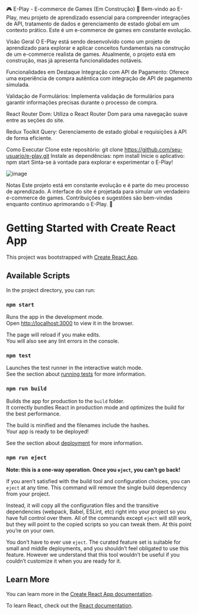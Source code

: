 🎮 E-Play - E-commerce de Games (Em Construção) 🚧
Bem-vindo ao E-Play, meu projeto de aprendizado essencial para compreender integrações de API, tratamento de dados e gerenciamento de estado global em um contexto prático. Este é um e-commerce de games em constante evolução.

Visão Geral
O E-Play está sendo desenvolvido como um projeto de aprendizado para explorar e aplicar conceitos fundamentais na construção de um e-commerce realista de games. Atualmente, o projeto está em construção, mas já apresenta funcionalidades notáveis.

Funcionalidades em Destaque
Integração com API de Pagamento: Oferece uma experiência de compra autêntica com integração de API de pagamento simulada.

Validação de Formulários: Implementa validação de formulários para garantir informações precisas durante o processo de compra.

React Router Dom: Utiliza o React Router Dom para uma navegação suave entre as seções do site.

Redux Toolkit Query: Gerenciamento de estado global e requisições à API de forma eficiente.

Como Executar
Clone este repositório: git clone https://github.com/seu-usuario/e-play.git
Instale as dependências: npm install
Inicie o aplicativo: npm start
Sinta-se à vontade para explorar e experimentar o E-Play!

![image](https://github.com/MozartSoares/eplay/assets/142760312/419b98aa-a04c-4ba9-b91c-9a0729ea7961)


Notas
Este projeto está em constante evolução e é parte do meu processo de aprendizado.
A interface do site é projetada para simular um verdadeiro e-commerce de games.
Contribuições e sugestões são bem-vindas enquanto continuo aprimorando o E-Play. 🎉



# Getting Started with Create React App

This project was bootstrapped with [Create React App](https://github.com/facebook/create-react-app).

## Available Scripts

In the project directory, you can run:

### `npm start`

Runs the app in the development mode.\
Open [http://localhost:3000](http://localhost:3000) to view it in the browser.

The page will reload if you make edits.\
You will also see any lint errors in the console.

### `npm test`

Launches the test runner in the interactive watch mode.\
See the section about [running tests](https://facebook.github.io/create-react-app/docs/running-tests) for more information.

### `npm run build`

Builds the app for production to the `build` folder.\
It correctly bundles React in production mode and optimizes the build for the best performance.

The build is minified and the filenames include the hashes.\
Your app is ready to be deployed!

See the section about [deployment](https://facebook.github.io/create-react-app/docs/deployment) for more information.

### `npm run eject`

**Note: this is a one-way operation. Once you `eject`, you can’t go back!**

If you aren’t satisfied with the build tool and configuration choices, you can `eject` at any time. This command will remove the single build dependency from your project.

Instead, it will copy all the configuration files and the transitive dependencies (webpack, Babel, ESLint, etc) right into your project so you have full control over them. All of the commands except `eject` will still work, but they will point to the copied scripts so you can tweak them. At this point you’re on your own.

You don’t have to ever use `eject`. The curated feature set is suitable for small and middle deployments, and you shouldn’t feel obligated to use this feature. However we understand that this tool wouldn’t be useful if you couldn’t customize it when you are ready for it.

## Learn More

You can learn more in the [Create React App documentation](https://facebook.github.io/create-react-app/docs/getting-started).

To learn React, check out the [React documentation](https://reactjs.org/).
